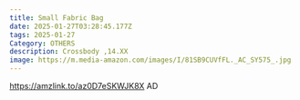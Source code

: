 ```yaml
---
title: Small Fabric Bag
date: 2025-01-27T03:28:45.177Z
tags: 2025-01-27
Category: OTHERS
description: Crossbody ,14.XX
image: https://m.media-amazon.com/images/I/81SB9CUVfFL._AC_SY575_.jpg
---
```

https://amzlink.to/az0D7eSKWJK8X  AD